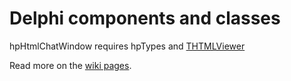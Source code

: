 Delphi components and classes
=============================

hpHtmlChatWindow requires hpTypes and [THTMLViewer](https://code.google.com/p/thtmlviewer/)

Read more on the [wiki pages](https://github.com/livve/delphi/wiki/).
